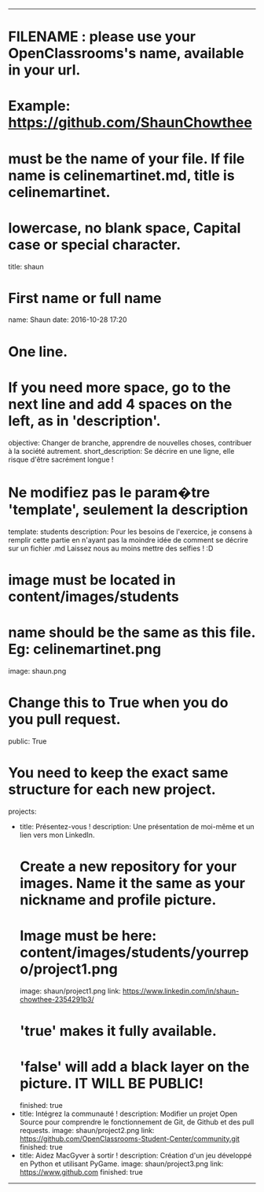 ---

# FILENAME : please use your OpenClassrooms's name, available in your url.
# Example: https://github.com/ShaunChowthee
# must be the name of your file. If file name is celinemartinet.md, title is celinemartinet.
# lowercase, no blank space, Capital case or special character.
title: shaun

# First name or full name
name: Shaun
date: 2016-10-28 17:20

# One line.
# If you need more space, go to the next line and add 4 spaces on the left, as in 'description'.
objective: Changer de branche, apprendre de nouvelles choses, contribuer à la société autrement.
short_description: Se décrire en une ligne, elle risque d'être sacrément longue !

# Ne modifiez pas le param�tre 'template', seulement la description
template: students
description:
    Pour les besoins de l'exercice, je consens à remplir cette partie en n'ayant pas la moindre idée de comment se décrire sur un fichier .md
    Laissez nous au moins mettre des selfies ! :D

# image must be located in content/images/students
# name should be the same as this file. Eg: celinemartinet.png
image: shaun.png

# Change this to True when you do you pull request.
public: True

# You need to keep the exact same structure for each new project.
projects:
  - title: Présentez-vous !
    description: Une présentation de moi-même et un lien vers mon LinkedIn.
    # Create a new repository for your images. Name it the same as your nickname and profile picture.
    # Image must be here: content/images/students/yourrepo/project1.png
    image: shaun/project1.png
    link: https://www.linkedin.com/in/shaun-chowthee-2354291b3/
    # 'true' makes it fully available.
    # 'false' will add a black layer on the picture. IT WILL BE PUBLIC!
    finished: true
  - title: Intégrez la communauté !
    description: Modifier un projet Open Source pour comprendre le fonctionnement de Git, de Github et des pull requests. 
    image: shaun/project2.png
    link: https://github.com/OpenClassrooms-Student-Center/community.git
    finished: true
  - title: Aidez MacGyver à sortir !
    description: Création d'un jeu développé en Python et utilisant PyGame.
    image: shaun/project3.png
    link: https://www.github.com
    finished: true
---